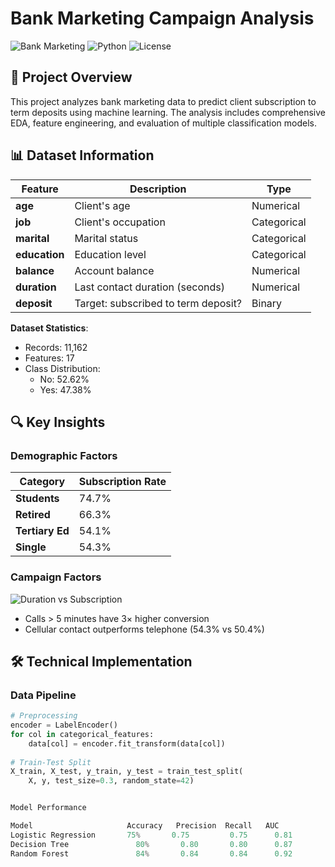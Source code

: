 # Bank Marketing Campaign Analysis

![Bank Marketing](https://img.shields.io/badge/domain-banking%20marketing-blue)
![Python](https://img.shields.io/badge/python-3.8%2B-blue)
![License](https://img.shields.io/badge/license-MIT-green)

## 📌 Project Overview

This project analyzes bank marketing data to predict client subscription to term deposits using machine learning. The analysis includes comprehensive EDA, feature engineering, and evaluation of multiple classification models.

## 📊 Dataset Information

| Feature          | Description                          | Type       |
|------------------|--------------------------------------|------------|
| **age**          | Client's age                         | Numerical  |
| **job**          | Client's occupation                  | Categorical|
| **marital**      | Marital status                       | Categorical|
| **education**    | Education level                      | Categorical|
| **balance**      | Account balance                      | Numerical  |
| **duration**     | Last contact duration (seconds)      | Numerical  |
| **deposit**      | Target: subscribed to term deposit?  | Binary     |

**Dataset Statistics**:
- Records: 11,162
- Features: 17
- Class Distribution:
  - No: 52.62%
  - Yes: 47.38%

## 🔍 Key Insights

### Demographic Factors
| Category        | Subscription Rate |
|----------------|-------------------|
| **Students**    | 74.7%             |
| **Retired**     | 66.3%             |
| **Tertiary Ed** | 54.1%             |
| **Single**      | 54.3%             |

### Campaign Factors
![Duration vs Subscription](duration_boxplot.png)

- Calls > 5 minutes have 3× higher conversion
- Cellular contact outperforms telephone (54.3% vs 50.4%)

## 🛠️ Technical Implementation

### Data Pipeline
```python
# Preprocessing
encoder = LabelEncoder()
for col in categorical_features:
    data[col] = encoder.fit_transform(data[col])
    
# Train-Test Split
X_train, X_test, y_train, y_test = train_test_split(
    X, y, test_size=0.3, random_state=42)


Model Performance

Model	                  Accuracy	 Precision	Recall	 AUC
Logistic Regression	      75%      	0.75	     0.75	   0.81
Decision Tree           	80%	      0.80	     0.80	   0.87
Random Forest	            84%	      0.84	     0.84	   0.92
